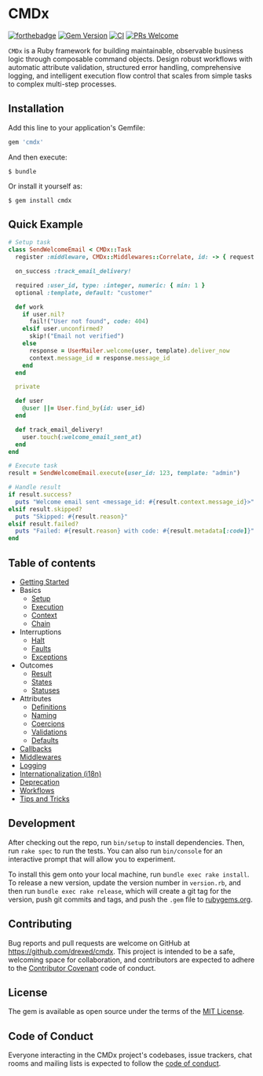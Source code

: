 # CMDx

[![forthebadge](http://forthebadge.com/images/badges/made-with-ruby.svg)](http://forthebadge.com)
[![Gem Version](https://badge.fury.io/rb/cmdx.svg?icon=si%3Arubygems)](https://badge.fury.io/rb/cmdx)
[![CI](https://github.com/drexed/cmdx/actions/workflows/ci.yml/badge.svg)](https://github.com/drexed/cmdx/actions/workflows/ci.yml)
[![PRs Welcome](https://img.shields.io/badge/PRs-welcome-brightgreen.svg?style=shields)](http://makeapullrequest.com)

`CMDx` is a Ruby framework for building maintainable, observable business logic through composable command objects. Design robust workflows with automatic attribute validation, structured error handling, comprehensive logging, and intelligent execution flow control that scales from simple tasks to complex multi-step processes.

## Installation

Add this line to your application's Gemfile:

```ruby
gem 'cmdx'
```

And then execute:

    $ bundle

Or install it yourself as:

    $ gem install cmdx

## Quick Example

```ruby
# Setup task
class SendWelcomeEmail < CMDx::Task
  register :middleware, CMDx::Middlewares::Correlate, id: -> { request.request_id }

  on_success :track_email_delivery!

  required :user_id, type: :integer, numeric: { min: 1 }
  optional :template, default: "customer"

  def work
    if user.nil?
      fail!("User not found", code: 404)
    elsif user.unconfirmed?
      skip!("Email not verified")
    else
      response = UserMailer.welcome(user, template).deliver_now
      context.message_id = response.message_id
    end
  end

  private

  def user
    @user ||= User.find_by(id: user_id)
  end

  def track_email_delivery!
    user.touch(:welcome_email_sent_at)
  end
end

# Execute task
result = SendWelcomeEmail.execute(user_id: 123, template: "admin")

# Handle result
if result.success?
  puts "Welcome email sent <message_id: #{result.context.message_id}>"
elsif result.skipped?
  puts "Skipped: #{result.reason}"
elsif result.failed?
  puts "Failed: #{result.reason} with code: #{result.metadata[:code]}"
end
```

## Table of contents

- [Getting Started](docs/getting_started.md)
- Basics
  - [Setup](docs/basics/setup.md)
  - [Execution](docs/basics/execution.md)
  - [Context](docs/basics/context.md)
  - [Chain](docs/basics/chain.md)
- Interruptions
  - [Halt](docs/interruptions/halt.md)
  - [Faults](docs/interruptions/faults.md)
  - [Exceptions](docs/interruptions/exceptions.md)
- Outcomes
  - [Result](docs/outcomes/result.md)
  - [States](docs/outcomes/states.md)
  - [Statuses](docs/outcomes/statuses.md)
- Attributes
  - [Definitions](docs/attributes/definitions.md)
  - [Naming](docs/attributes/naming.md)
  - [Coercions](docs/attributes/coercions.md)
  - [Validations](docs/attributes/validations.md)
  - [Defaults](docs/attributes/defaults.md)
- [Callbacks](docs/callbacks.md)
- [Middlewares](docs/middlewares.md)
- [Logging](docs/logging.md)
- [Internationalization (i18n)](docs/internationalization.md)
- [Deprecation](docs/deprecation.md)
- [Workflows](docs/workflows.md)
- [Tips and Tricks](docs/tips_and_tricks.md)

## Development

After checking out the repo, run `bin/setup` to install dependencies. Then, run `rake spec` to run the tests. You can also run `bin/console` for an interactive prompt that will allow you to experiment.

To install this gem onto your local machine, run `bundle exec rake install`. To release a new version, update the version number in `version.rb`, and then run `bundle exec rake release`, which will create a git tag for the version, push git commits and tags, and push the `.gem` file to [rubygems.org](https://rubygems.org).

## Contributing

Bug reports and pull requests are welcome on GitHub at https://github.com/drexed/cmdx. This project is intended to be a safe, welcoming space for collaboration, and contributors are expected to adhere to the [Contributor Covenant](http://contributor-covenant.org) code of conduct.

## License

The gem is available as open source under the terms of the [MIT License](https://opensource.org/licenses/MIT).

## Code of Conduct

Everyone interacting in the CMDx project's codebases, issue trackers, chat rooms and mailing lists is expected to follow the [code of conduct](CODE_OF_CONDUCT.md).
